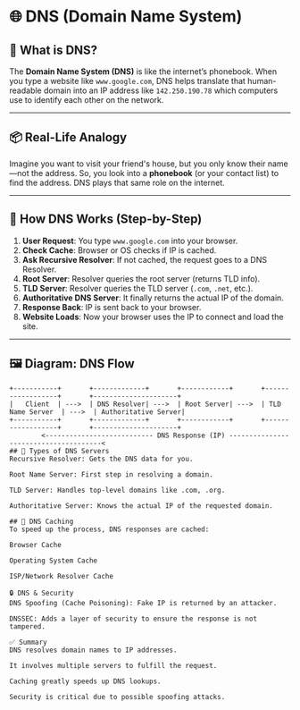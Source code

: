 # 🌐 DNS (Domain Name System)

## 🧠 What is DNS?

The **Domain Name System (DNS)** is like the internet’s phonebook. When you type a website like `www.google.com`, DNS helps translate that human-readable domain into an IP address like `142.250.190.78` which computers use to identify each other on the network.

---

## 📦 Real-Life Analogy

Imagine you want to visit your friend's house, but you only know their name—not the address. So, you look into a **phonebook** (or your contact list) to find the address. DNS plays that same role on the internet.

---

## 🔁 How DNS Works (Step-by-Step)

1. **User Request**: You type `www.google.com` into your browser.
2. **Check Cache**: Browser or OS checks if IP is cached.
3. **Ask Recursive Resolver**: If not cached, the request goes to a DNS Resolver.
4. **Root Server**: Resolver queries the root server (returns TLD info).
5. **TLD Server**: Resolver queries the TLD server (`.com`, `.net`, etc.).
6. **Authoritative DNS Server**: It finally returns the actual IP of the domain.
7. **Response Back**: IP is sent back to your browser.
8. **Website Loads**: Now your browser uses the IP to connect and load the site.

---

## 🖼️ Diagram: DNS Flow

```plaintext
+-----------+       +-------------+       +------------+       +------------------+       +---------------------+
|   Client  | --->  | DNS Resolver| --->  | Root Server| --->  | TLD Name Server  | --->  | Authoritative Server|
+-----------+       +-------------+       +------------+       +------------------+       +---------------------+
        <--------------------------- DNS Response (IP) --------------------------------------<
## 🧰 Types of DNS Servers
Recursive Resolver: Gets the DNS data for you.

Root Name Server: First step in resolving a domain.

TLD Server: Handles top-level domains like .com, .org.

Authoritative Server: Knows the actual IP of the requested domain.

## 🚀 DNS Caching
To speed up the process, DNS responses are cached:

Browser Cache

Operating System Cache

ISP/Network Resolver Cache

🔒 DNS & Security
DNS Spoofing (Cache Poisoning): Fake IP is returned by an attacker.

DNSSEC: Adds a layer of security to ensure the response is not tampered.

✅ Summary
DNS resolves domain names to IP addresses.

It involves multiple servers to fulfill the request.

Caching greatly speeds up DNS lookups.

Security is critical due to possible spoofing attacks.
